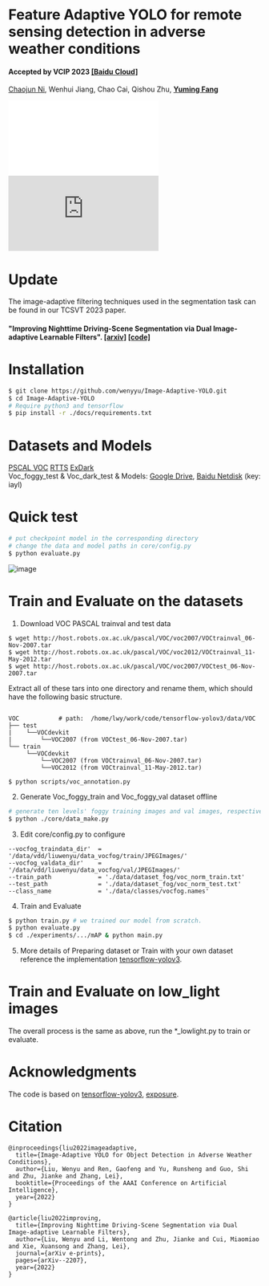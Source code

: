 # Feature Adaptive YOLO for remote sensing detection in adverse weather conditions
####  Accepted by VCIP 2023 [[Baidu Cloud]](https://pan.baidu.com/s/1636ofSq77uXaqAlRjs4HEQ?pwd=70ts) 
[Chaojun Ni](https://github.com/Nichaojun), Wenhui Jiang, Chao Cai, Qishou Zhu, [**Yuming Fang**](http://sim.jxufe.cn/JDMKL/ymfang.html)

![1.1.pdf](picture1.1.pdf)
![PDF Link](https://github.com/Nichaojun/Feature-Adaptive-YOLO/blob/master/picture/1.1.pdf)


# Update
The image-adaptive filtering techniques used in the segmentation task can be found in our TCSVT 2023 paper.
#### "Improving Nighttime Driving-Scene Segmentation via Dual Image-adaptive Learnable Filters". [[arxiv]](https://arxiv.org/abs/2207.01331) [[code]]( https://github.com/wenyyu/IA-Seg)
# Installation
```bash
$ git clone https://github.com/wenyyu/Image-Adaptive-YOLO.git  
$ cd Image-Adaptive-YOLO  
# Require python3 and tensorflow
$ pip install -r ./docs/requirements.txt
```

# Datasets and Models
[PSCAL VOC](http://host.robots.ox.ac.uk/pascal/VOC/) [RTTS](https://sites.google.com/view/reside-dehaze-datasets/reside-%CE%B2) [ExDark](https://github.com/cs-chan/Exclusively-Dark-Image-Dataset/tree/master/Dataset)  
Voc_foggy_test & Voc_dark_test & Models: [Google Drive](https://drive.google.com/drive/folders/1P0leuiGHH69kVxyNVFuiCdCYXyYquPqM), [Baidu Netdisk](https://pan.baidu.com/s/1GQE_80rEzs0uCrzauHxwdw) (key: iayl)  
# Quick test
```bash  
# put checkpoint model in the corresponding directory 
# change the data and model paths in core/config.py
$ python evaluate.py 
```

![image](https://user-images.githubusercontent.com/24246792/146735760-4fcf7be9-fdd2-4694-8d91-d254144c52eb.png)

# Train and Evaluate on the datasets
1. Download VOC PASCAL trainval and test data
```bashrc
$ wget http://host.robots.ox.ac.uk/pascal/VOC/voc2007/VOCtrainval_06-Nov-2007.tar
$ wget http://host.robots.ox.ac.uk/pascal/VOC/voc2012/VOCtrainval_11-May-2012.tar
$ wget http://host.robots.ox.ac.uk/pascal/VOC/voc2007/VOCtest_06-Nov-2007.tar
```
Extract all of these tars into one directory and rename them, which should have the following basic structure.
```bashrc

VOC           # path:  /home/lwy/work/code/tensorflow-yolov3/data/VOC
├── test
|    └──VOCdevkit
|        └──VOC2007 (from VOCtest_06-Nov-2007.tar)
└── train
     └──VOCdevkit
         └──VOC2007 (from VOCtrainval_06-Nov-2007.tar)
         └──VOC2012 (from VOCtrainval_11-May-2012.tar)
                     
$ python scripts/voc_annotation.py
```
2. Generate Voc_foggy_train and Voc_foggy_val dataset offline
```bash  
# generate ten levels' foggy training images and val images, respectively
$ python ./core/data_make.py 
```

3. Edit core/config.py to configure  
```bashrc
--vocfog_traindata_dir'  = '/data/vdd/liuwenyu/data_vocfog/train/JPEGImages/'
--vocfog_valdata_dir'    = '/data/vdd/liuwenyu/data_vocfog/val/JPEGImages/'
--train_path             = './data/dataset_fog/voc_norm_train.txt'
--test_path              = './data/dataset_fog/voc_norm_test.txt'
--class_name             = './data/classes/vocfog.names'
```
4. Train and Evaluate
```bash  
$ python train.py # we trained our model from scratch.  
$ python evaluate.py   
$ cd ./experiments/.../mAP & python main.py 
``` 
5. More details of Preparing dataset or Train with your own dataset  
   reference the implementation [tensorflow-yolov3](https://github.com/YunYang1994/tensorflow-yolov3).
   
# Train and Evaluate on low_light images
The overall process is the same as above, run the *_lowlight.py to train or evaluate.

# Acknowledgments

The code is based on [tensorflow-yolov3](https://github.com/YunYang1994/tensorflow-yolov3), [exposure](https://github.com/yuanming-hu/exposure).

# Citation

```shell
@inproceedings{liu2022imageadaptive,
  title={Image-Adaptive YOLO for Object Detection in Adverse Weather Conditions},
  author={Liu, Wenyu and Ren, Gaofeng and Yu, Runsheng and Guo, Shi and Zhu, Jianke and Zhang, Lei},
  booktitle={Proceedings of the AAAI Conference on Artificial Intelligence},
  year={2022}
}

@article{liu2022improving,
  title={Improving Nighttime Driving-Scene Segmentation via Dual Image-adaptive Learnable Filters},
  author={Liu, Wenyu and Li, Wentong and Zhu, Jianke and Cui, Miaomiao and Xie, Xuansong and Zhang, Lei},
  journal={arXiv e-prints},
  pages={arXiv--2207},
  year={2022}
}
```
